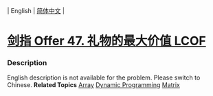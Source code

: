 | English | [简体中文](README.md) |

# [剑指 Offer 47. 礼物的最大价值 LCOF](https://leetcode-cn.com/problems/li-wu-de-zui-da-jie-zhi-lcof)
 ### Description
English description is not available for the problem. Please switch to Chinese.
**Related Topics**  [Array](https://leetcode-cn.com/tag/array) [Dynamic Programming](https://leetcode-cn.com/tag/dynamic-programming) [Matrix](https://leetcode-cn.com/tag/matrix) 